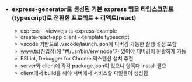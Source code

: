 - ### express-generator로 생성된 기본 express 앱을 타입스크립트(typescript)로 전환한 프로젝트 + 리액트(react)  
  - express --view=ejs ts-express-example  
  - create-react-app client --template typescript  
  - vscode 기반으로 .vscode/launch.json에 디버깅 가능한 실행 설정 포함  
  - www.ts(진입점)에 "#!/usr/bin/env node"가 있어야 디버깅이 원활하게 가능  
  - ESLint, Debugger for Chrome 익스텐션 설치 추천  
  - server와 client에 각각 package.json이 있으니 양쪽다 install 필요  
  - client에서 build를 해야 서버에서 서비스할 파일들이 생성됨